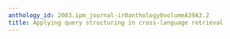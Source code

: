 ```yaml
---
anthology_id: 2003.ipm_journal-ir0anthology0volumeA39A3.2
title: Applying query structuring in cross-language retrieval
---
```


